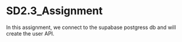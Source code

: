 # SD2.3_Assignment
In this assignment, we connect to the supabase postgress db and will create the user API.
